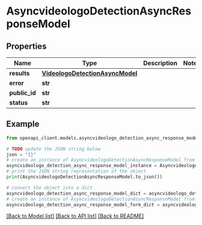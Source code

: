 # AsyncvideologoDetectionAsyncResponseModel


## Properties

Name | Type | Description | Notes
------------ | ------------- | ------------- | -------------
**results** | [**VideologoDetectionAsyncModel**](VideologoDetectionAsyncModel.md) |  | 
**error** | **str** |  | 
**public_id** | **str** |  | 
**status** | **str** |  | 

## Example

```python
from openapi_client.models.asyncvideologo_detection_async_response_model import AsyncvideologoDetectionAsyncResponseModel

# TODO update the JSON string below
json = "{}"
# create an instance of AsyncvideologoDetectionAsyncResponseModel from a JSON string
asyncvideologo_detection_async_response_model_instance = AsyncvideologoDetectionAsyncResponseModel.from_json(json)
# print the JSON string representation of the object
print(AsyncvideologoDetectionAsyncResponseModel.to_json())

# convert the object into a dict
asyncvideologo_detection_async_response_model_dict = asyncvideologo_detection_async_response_model_instance.to_dict()
# create an instance of AsyncvideologoDetectionAsyncResponseModel from a dict
asyncvideologo_detection_async_response_model_form_dict = asyncvideologo_detection_async_response_model.from_dict(asyncvideologo_detection_async_response_model_dict)
```
[[Back to Model list]](../README.md#documentation-for-models) [[Back to API list]](../README.md#documentation-for-api-endpoints) [[Back to README]](../README.md)


